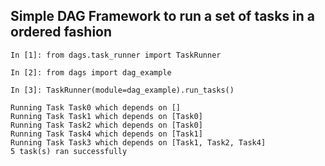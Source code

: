 ## Simple DAG Framework to run a set of tasks in a ordered fashion

```
In [1]: from dags.task_runner import TaskRunner

In [2]: from dags import dag_example

In [3]: TaskRunner(module=dag_example).run_tasks()
```

```
Running Task Task0 which depends on []
Running Task Task1 which depends on [Task0]
Running Task Task2 which depends on [Task0]
Running Task Task4 which depends on [Task1]
Running Task Task3 which depends on [Task1, Task2, Task4]
5 task(s) ran successfully
```
